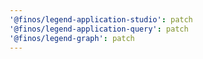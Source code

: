 ```yaml
---
'@finos/legend-application-studio': patch
'@finos/legend-application-query': patch
'@finos/legend-graph': patch
---
```

